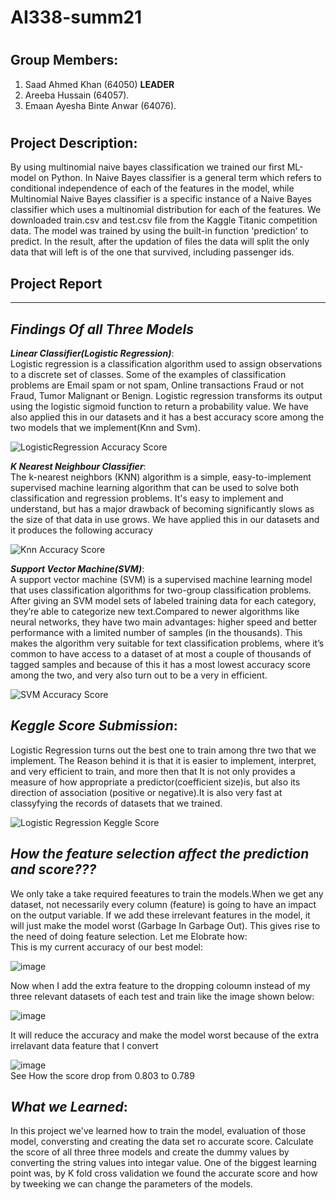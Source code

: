 # 
# AI338-summ21


#
## Group Members:
 1) Saad Ahmed Khan (64050)  **LEADER**
 2) Areeba Hussain (64057). 
 3) Emaan Ayesha Binte Anwar (64076).													

#
## Project Description:
 By using multinomial naive bayes classification we trained our first ML-model on Python. In Naive Bayes classifier is a general term which refers to conditional independence of each of the features in the model, while Multinomial Naive Bayes classifier is a specific instance of a Naive Bayes classifier which uses a multinomial distribution for each of the features. We downloaded train.csv and test.csv file from the Kaggle Titanic competition data. The model was trained by using the built-in function 'prediction' to predict. In the result, after the updation of files the data will split the only data that will left is of the one that survived, including passenger ids.

 ## Project Report
----------------------------------------------------------------------------------------------------------------------------

***Findings Of all Three Models***
-------------------------------------------------------------------------------------------------------------------------

***Linear Classifier(Logistic Regression)***: <br/>
Logistic regression is a classification algorithm used to assign observations to a discrete set of classes. Some of the examples of classification problems are Email spam 
or not spam, Online transactions Fraud or not Fraud, Tumor Malignant or Benign. Logistic regression transforms its output using the logistic sigmoid function to return a 
probability value. We have also applied this in our datasets and it has a best accuracy score among the two models that we implement(Knn and Svm).

![LogisticRegression Accuracy Score](https://user-images.githubusercontent.com/61632471/126848450-eac539a1-e92a-44c5-9170-f9f91b554452.PNG)



***K Nearest Neighbour Classifier***:<br/>
The k-nearest neighbors (KNN) algorithm is a simple, easy-to-implement supervised machine learning algorithm that can be used to solve both classification and regression problems.
It's easy to implement and understand, but has a major drawback of becoming significantly slows as the size of that data in use grows.
We have applied this in our datasets and it produces the following accuracy


![Knn Accuracy Score](https://user-images.githubusercontent.com/61632471/126847920-62e66983-4edf-4264-96cc-80965f131628.PNG)


***Support Vector Machine(SVM)***:<br/>
A support vector machine (SVM) is a supervised machine learning model that uses classification algorithms for two-group classification problems. After giving an SVM model
sets of labeled training data for each category, they’re able to categorize new text.Compared to newer algorithms like neural networks, they have two main advantages: 
higher speed and better performance with a limited number of samples (in the thousands). This makes the algorithm very suitable for text classification problems, where 
it’s common to have access to a dataset of at most a couple of thousands of tagged samples and because of this it has a most lowest accuracy score among the two,
and very also turn out to be a very in efficient.

![SVM Accuracy Score](https://user-images.githubusercontent.com/61632471/126848982-56792080-e6fa-4e48-8a36-f386766cb84e.PNG)


***Keggle Score Submission***:
-------------------------------------------------------------------------------------------------------------------------
Logistic Regression turns out the best one to train among thre two that we implement. The Reason behind it is that it is easier to implement, interpret, and very 
efficient to train, and more then that It is not only provides a measure of how appropriate a predictor(coefficient size)is, but also its direction of association
(positive or negative).It is also very fast at classyfying the records of datasets that we trained.

![Logistic Regression Keggle Score](https://user-images.githubusercontent.com/61632471/126849366-5e321fd3-ad67-46e0-8d66-b59e384c3ddf.PNG)

***How the feature selection affect the prediction and score???***
----------------------------------------------------------------
We only take a take required feeatures to train the models.When we get any dataset, not necessarily every column (feature) is going to have an impact on the output variable. If we add these irrelevant features in the model, it will just make the model worst (Garbage In Garbage Out). This gives rise to the need of doing feature selection.
Let me Elobrate how:<br/>
This is my current accuracy of our best model:<br/>

![image](https://user-images.githubusercontent.com/61632471/126851581-73ae1373-b456-498e-b0d5-0687fe09e498.png) <br/>

Now when I add the extra feature to the dropping coloumn instead of my three relevant datasets
 of each test and train like the image shown below:<br/>
 
 ![image](https://user-images.githubusercontent.com/61632471/126851681-a580e1f5-932e-40f3-8762-698a6a5ca50d.png) <br/>
 
 It will reduce the accuracy and make the model worst because of the extra irrelavant data feature that I convert 
 
 ![image](https://user-images.githubusercontent.com/61632471/126851770-c0dc5d92-b564-4c42-b590-fb05d1d629dd.png)<br/>
 See How the score drop from 0.803 to 0.789

***What we Learned***:
---------------------------------------------------------

In this project we've learned how to train the model, evaluation of those model, conversting and creating the data set ro accurate score. Calculate the score of all three three models and create the dummy values by converting the string values into integar value. One of the biggest learning point was, by K fold cross validation we found the accurate score and how by tweeking we can change the parameters of the models.
